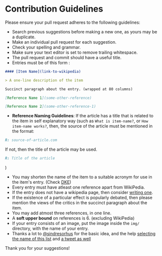 # Contribution Guidelines

Please ensure your pull request adheres to the following guidelines:

- Search previous suggestions before making a new one, as yours may be a duplicate.
- Make an individual pull request for each suggestion.
- Check your spelling and grammar.
- Make sure your text editor is set to remove trailing whitespace.
- The pull request and commit should have a useful title.
- Entries must be of this form :

```md
#### [Item Name](link-to-wikipedia)

> A one-line description of the item

Succinct paragraph about the entry. (wrapped at 80 columns)

[Reference Name 1](some-other-reference)

[Reference Name 2](some-other-reference-1)
```

- **Reference Naming Guidelines**: If the article has a title that is related to the item
in self explanatory way (such as `What is item-name?`, or `How item-name works?`, then, the source of
the article must be mentioned in the format:  
```md
R: source-of-article.com
```
If not, then the title of the article may be used.  
```md
R: Title of the article
```
)
- You may shorten the name of the item to a suitable acronym for use in the item's entry. (Check [DKE](https://github.com/icyflame/awesome-social-scienc#dunning-kruger-effect-dke))
- Every entry must have atleast one reference apart from WikiPedia.
- If the entry does not have a wikipedia page, then consider [writing one](https://en.wikipedia.org/wiki/Main_Page).
- If the existence of a particular effect is popularly debated, then please
    mention the views of the critics in the succinct paragraph about the item.
- You may add atmost three references, in one line.
- A **soft upper bound** on references is 6. (excluding WikiPedia)
- If your entry consists of an image, put the image inside the `img/` directory,
    with the name of your entry.
- Thanks a lot to [@sindresorhus](https://github.com/sindresorhus) for the basic idea, and the help [selecting the name of this list](https://github.com/sindresorhus/awesome/issues/229) and [a tweet as well](https://twitter.com/_icyflame/status/630298201329786880)

Thank you for your suggestions!
